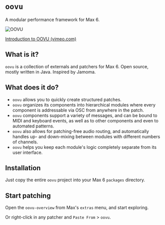 `oovu`
======

A modular performance framework for Max 6.

![OOVU](https://raw.github.com/josiah-wolf-oberholtzer/oovu/master/misc/oovu.png "OOVU")

[Introduction to OOVU (vimeo.com)](https://vimeo.com/83364622)

What is it?
-----------

`oovu` is a collection of externals and patchers for Max 6. Open source, mostly
written in Java. Inspired by Jamoma.

What does it do?
----------------

- `oovu` allows you to quickly create structured patches.
- `oovu` organizes its components into hierarchical modules where every
  component is addressable via OSC from anywhere in the patch.
- `oovu` components support a variety of messages, and can be bound to MIDI and
  keyboard events, as well as to other components and even to automated
  patterns.
- `oovu` also allows for patching-free audio routing, and automatically handles
  up- and down-mixing between modules with different numbers of channels.
- `oovu` helps you keep each module's logic completely separate from its user
  interface.



Installation
------------

Just copy the entire `oovu` project into your Max 6 `packages` directory.

Start patching
--------------

Open the `oovu-overview` from Max's `extras` menu, and start exploring.

Or right-click in any patcher and `Paste From` > `oovu`.
